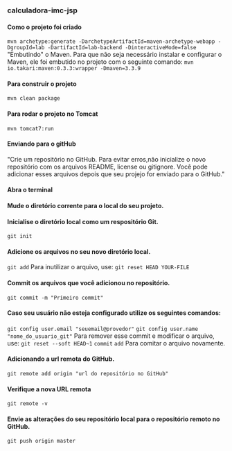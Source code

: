 ### calculadora-imc-jsp

#### Como o projeto foi criado
`mvn archetype:generate -DarchetypeArtifactId=maven-archetype-webapp -DgroupId=lab -DartifactId=lab-backend -DinteractiveMode=false`
"Embutindo" o Maven. Para que não seja necessário instalar e configurar o Maven, ele foi embutido no projeto com o seguinte comando:
`mvn io.takari:maven:0.3.3:wrapper -Dmaven=3.3.9`

#### Para construir o projeto
`mvn clean package`

#### Para rodar o projeto no Tomcat
`mvn tomcat7:run`

#### Enviando para o gitHub
"Crie um repositório no GitHub. Para evitar erros,não inicialize o novo repositório com os arquivos README, license ou gitignore. 
Você pode adicionar esses arquivos depois que seu projejo for enviado para o GitHub."

#### Abra o terminal

#### Mude o diretório corrente para o local do seu projeto.

#### Inicialise o diretório local como um respositório Git.
`git init`

#### Adicione os arquivos no seu novo diretório local.
`git add`
Para inutilizar o arquivo, use:
`git reset HEAD YOUR-FILE`

#### Commit os arquivos que você adicionou no repositório.
`git commit -m "Primeiro commit"`

#### Caso seu usuário não esteja configurado utilize os seguintes comandos:
`git config user.email "seuemail@provedor"`
`git config user.name "nome_do_usuario_git"`
Para remover esse commit e modificar o arquivo, use:
`git reset --soft HEAD~1`
`commit`
`add` 
Para comitar o arquivo novamente.

#### Adicionando a url remota do GitHub.
`git remote add origin "url do repositório no GitHub"`

#### Verifique a nova URL remota
`git remote -v`

#### Envie as alterações do seu repositório local para o repositório remoto no GitHub.
`git push origin master`